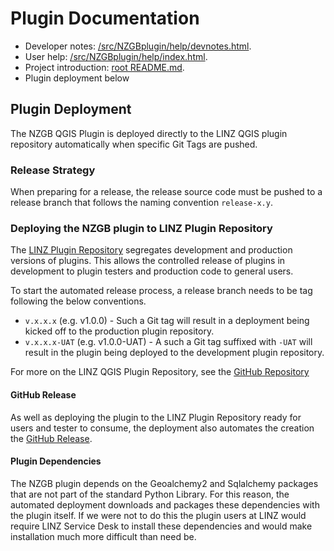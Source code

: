 # Plugin Documentation
* Developer notes: [/src/NZGBplugin/help/devnotes.html](/linz/gazetteer/blob/master/src/NZGBplugin/help/devnotes.html).
* User help: [/src/NZGBplugin/help/index.html](/linz/gazetteer/blob/master/src/NZGBplugin/help/index.html).
* Project introduction: [root README.md](/linz/gazetteer/blob/master/README.md).
* Plugin deployment below

## Plugin Deployment
The NZGB QGIS Plugin is deployed directly to the LINZ QGIS plugin repository automatically when
specific Git Tags are pushed.

### Release Strategy
When preparing for a release, the release source code must be pushed to a release branch that
follows the naming convention `release-x.y`.

### Deploying the NZGB plugin to LINZ Plugin Repository
The [LINZ Plugin Repository](https://github.com/linz/qgis-plugin-repository) segregates development
and production versions of plugins. This allows the controlled release of plugins in development to plugin testers and production code to general users.

To start the automated release process, a release branch needs to be tag following the below conventions.

* `v.x.x.x` (e.g. v1.0.0) - Such a Git tag will result in a deployment being kicked off to the
production plugin repository.
* `v.x.x.x-UAT` (e.g. v1.0.0-UAT) - A such a Git tag suffixed with `-UAT` will result in the plugin being
deployed to the development plugin repository.

For more on the LINZ QGIS Plugin Repository, see the [GitHub Repository](https://github.com/linz/qgis-plugin-repository)

#### GitHub Release
As well as deploying the plugin to the LINZ Plugin Repository ready for users and tester to consume, the
deployment also automates the creation the [GitHub Release](https://github.com/linz/gazetteer/releases).

#### Plugin Dependencies
The NZGB plugin depends on the Geoalchemy2 and Sqlalchemy packages that are not part of the
standard Python Library. For this reason, the automated deployment downloads and packages these
dependencies with the plugin itself. If we were not to do this the plugin users at LINZ would
require LINZ Service Desk to install these dependencies and would make installation much more
difficult than need be.

